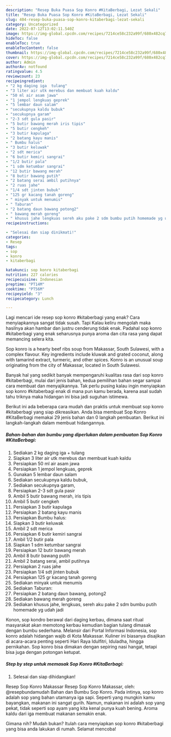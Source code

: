 ```yaml
---
description: "Resep Buka Puasa Sop Konro #KitaBerbagi, Lezat Sekali"
title: "Resep Buka Puasa Sop Konro #KitaBerbagi, Lezat Sekali"
slug: 404-resep-buka-puasa-sop-konro-kitaberbagi-lezat-sekali
category: Uncategorized
date: 2022-07-12T13:02:11.540Z
image: https://img-global.cpcdn.com/recipes/7214ce58c232a99f/680x482cq70/sop-konro-kitaberbagi-foto-resep-utama.jpg
hideToc: false
enableToc: true
enableTocContent: false
thumbnail: https://img-global.cpcdn.com/recipes/7214ce58c232a99f/680x482cq70/sop-konro-kitaberbagi-foto-resep-utama.jpg
cover: https://img-global.cpcdn.com/recipes/7214ce58c232a99f/680x482cq70/sop-konro-kitaberbagi-foto-resep-utama.jpg
author: Admin
authorAv: notfound
ratingvalue: 4.5
reviewcount: 23
recipeingredient:
- "2 kg daging iga  tulang"
- "3 liter air utk merebus dan membuat kuah kaldu"
- "50 ml air asam jawa"
- "1 jempol lengkuas geprek"
- "5 lembar daun salam"
- "secukupnya kaldu bubuk"
- "secukupnya garam"
- "2-3 sdt gula pasir"
- "5 butir bawang merah iris tipis"
- "5 butir cengkeh"
- "3 butir kapulaga"
- "2 batang kayu manis"
- " Bumbu halus"
- "3 butir keluwak"
- "2 sdt merica"
- "6 butir kemiri sangrai"
- "1/2 butir pala"
- "1 sdm ketumbar sangrai"
- "12 butir bawang merah"
- "8 butir bawang putih"
- "2 batang serai ambil putihnya"
- "2 ruas jahe"
- "1/4 sdt jinten bubuk"
- "125 gr kacang tanah goreng"
- " minyak untuk menumis"
- " Taburan"
- "2 batang daun bawang potong2"
- " bawang merah goreng"
- " khusus jahe lengkuas sereh aku pake 2 sdm bumbu putih homemade yg udah jadi"
recipeinstructions:

- "Selesai dan siap dinikmati!"
categories:
- Resep
tags:
- sop
- konro
- kitaberbagi

katakunci: sop konro kitaberbagi 
nutrition: 227 calories
recipecuisine: Indonesian
preptime: "PT14M"
cooktime: "PT56M"
recipeyield: "3"
recipecategory: Lunch

---
```



Lagi mencari ide resep sop konro #kitaberbagi yang enak? Cara menyiapkannya sangat tidak susah. Tapi Kalau keliru mengolah maka hasilnya akan hambar dan justru cenderung tidak enak. Padahal sop konro #kitaberbagi yang enak seharusnya punya aroma dan cita rasa yang dapat memancing selera kita.


Sop konro is a hearty beef ribs soup from Makassar, South Sulawesi, with a complex flavour. Key ingredients include kluwak and grated coconut, along with tamarind extract, turmeric, and other spices. Konro is an unusual soup originating from the city of Makassar, located in South Sulawesi.

Banyak hal yang sedikit banyak mempengaruhi kualitas rasa dari sop konro #kitaberbagi, mulai dari jenis bahan, kedua pemilihan bahan segar sampai cara membuat dan menyajikannya. Tak perlu pusing kalau ingin menyiapkan sop konro #kitaberbagi enak di mana pun kamu berada, karena asal sudah tahu triknya maka hidangan ini bisa jadi suguhan istimewa.


Berikut ini ada beberapa cara mudah dan praktis untuk membuat sop konro #kitaberbagi yang siap dikreasikan. Anda bisa membuat Sop Konro #KitaBerbagi memakai 29 jenis bahan dan 0 langkah pembuatan. Berikut ini langkah-langkah dalam membuat hidangannya.

<!--inarticleads1-->

##### Bahan-bahan dan bumbu yang diperlukan dalam pembuatan Sop Konro #KitaBerbagi:

1. Sediakan 2 kg daging iga + tulang
1. Siapkan 3 liter air utk merebus dan membuat kuah kaldu
1. Persiapkan 50 ml air asam jawa
1. Persiapkan 1 jempol lengkuas, geprek
1. Gunakan 5 lembar daun salam
1. Sediakan secukupnya kaldu bubuk,
1. Sediakan secukupnya garam,
1. Persiapkan 2-3 sdt gula pasir
1. Ambil 5 butir bawang merah, iris tipis
1. Ambil 5 butir cengkeh
1. Persiapkan 3 butir kapulaga
1. Persiapkan 2 batang kayu manis
1. Persiapkan  Bumbu halus:
1. Siapkan 3 butir keluwak
1. Ambil 2 sdt merica
1. Persiapkan 6 butir kemiri sangrai
1. Ambil 1/2 butir pala
1. Siapkan 1 sdm ketumbar sangrai
1. Persiapkan 12 butir bawang merah
1. Ambil 8 butir bawang putih
1. Ambil 2 batang serai, ambil putihnya
1. Persiapkan 2 ruas jahe
1. Persiapkan 1/4 sdt jinten bubuk
1. Persiapkan 125 gr kacang tanah goreng
1. Sediakan  minyak untuk menumis
1. Sediakan  Taburan:
1. Persiapkan 2 batang daun bawang, potong2
1. Sediakan  bawang merah goreng
1. Sediakan  khusus jahe, lengkuas, sereh aku pake 2 sdm bumbu putih homemade yg udah jadi


Konon, sop kondro berawal dari daging kerbau, dimana saat ritual masyarakat akan memotong kerbau kemudian bagian tulang dimasak dengan bumbu sederhana. Melansir dari Portal Informasi Indonesia, sop konro adalah hidangan wajib di Kota Makassar. Kuliner ini biasanya disajikan di acara-acara penting seperti Hari Raya Idulfitri, Iduladha, hingga pernikahan. Sop konro bisa dimakan dengan sepiring nasi hangat, tetapi bisa juga dengan potongan ketupat. 

<!--inarticleads2-->

##### Step by step untuk memasak Sop Konro #KitaBerbagi:


1. Selesai dan siap dihidangkan!

Resep Sop Konro Makassar Resep Sop Konro Makassar, oleh: @resepbundamudah⁣ Bahan dan Bumbu Sop Konro. Pada intinya, sop konro adalah sop yang bahan utamanya iga sapi. Seperti yang mungkin kamu bayangkan, makanan ini sangat gurih. Namun, makanan ini adalah sop yang pekat, tidak seperti sop ayam yang kita kenal punya kuah bening. Aroma kaldu dari iga membuat makanan semakin enak. 

Gimana nih? Mudah bukan? Itulah cara menyiapkan sop konro #kitaberbagi yang bisa anda lakukan di rumah. Selamat mencoba!
